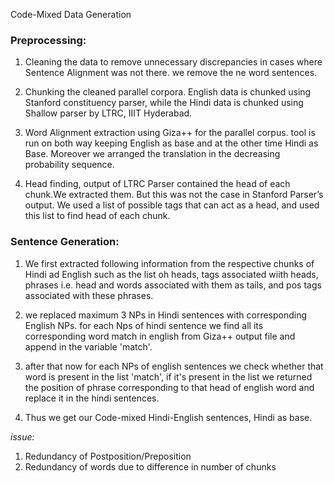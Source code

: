 Code-Mixed Data Generation

### Preprocessing:
1. Cleaning the data to remove unnecessary discrepancies in cases where Sentence
Alignment was not there. we remove the ne word sentences.

2. Chunking the cleaned parallel corpora. English data is chunked using Stanford constituency parser, while the Hindi data is chunked using Shallow parser by LTRC, IIIT Hyderabad.

3. Word Alignment extraction using Giza++ for the parallel corpus. tool is run on both way keeping English as base and at the other time Hindi as Base.
Moreover we arranged the translation in the decreasing probability sequence.

4. Head finding, output of LTRC Parser contained the head of each chunk.We extracted them. But this was not the case in Stanford Parser’s output. We used a list of possible tags that can act as a head, and used this list to find head of each chunk.

### Sentence Generation:

1. We first extracted following information from the respective chunks of Hindi ad English such as the list oh heads, tags associated wiith heads, phrases i.e. head and words associated with them as tails, and pos tags associated with these phrases.

2. we replaced maximum 3 NPs in Hindi sentences with corresponding English NPs. 
for each Nps of hindi sentence we find all its corresponding word match in english from Giza++ output file and append in the variable 'match'. 

3. after that now for each NPs of english sentences we check whether that word is present in the list 'match', if it's present in the list we returned the position of phrase corresponding to that head of english word and replace it in the hindi sentences.

4. Thus we get our Code-mixed Hindi-English sentences, Hindi as base.

*issue:* 
1. Redundancy of Postposition/Preposition
2. Redundancy of words due to difference in number of chunks
